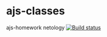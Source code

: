 # ajs-classes
ajs-homework netology
[![Build status](https://ci.appveyor.com/api/projects/status/kxtkafm9bnwl3eg3?svg=true)](https://ci.appveyor.com/project/lioness1741/ajs-classes1)